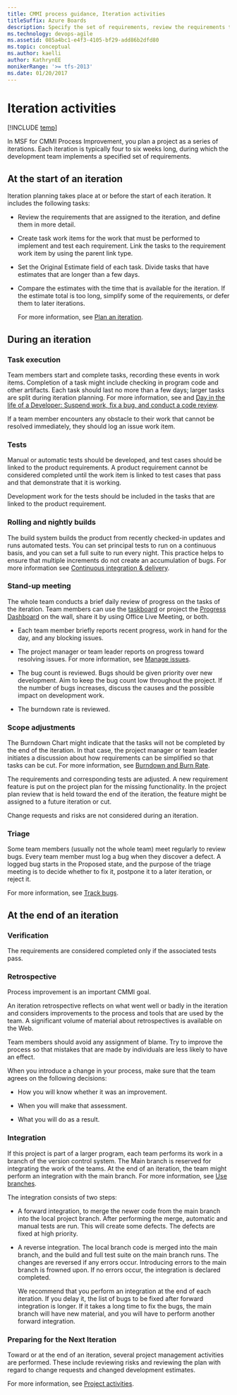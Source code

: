 ```yaml
---
title: CMMI process guidance, Iteration activities
titleSuffix: Azure Boards
description: Specify the set of requirements, review the requirements that are assigned to the iteration and create task work items for the work that must be performed to implement and test each requirement - Team Foundation Server (TFS)
ms.technology: devops-agile
ms.assetid: 085a4bc1-e4f3-4105-bf29-add86b2dfd80
ms.topic: conceptual
ms.author: kaelli
author: KathrynEE
monikerRange: '>= tfs-2013'
ms.date: 01/20/2017
---
```


# Iteration activities

[!INCLUDE [temp](../../../includes/version-vsts-tfs-all-versions.md)]

In MSF for CMMI Process Improvement, you plan a project as a series of iterations. Each iteration is typically four to six weeks long, during which the development team implements a specified set of requirements.

## At the start of an iteration

Iteration planning takes place at or before the start of each iteration. It includes the following tasks:

- Review the requirements that are assigned to the iteration, and define them in more detail.

- Create task work items for the work that must be performed to implement and test each requirement. Link the tasks to the requirement work item by using the parent link type.

- Set the Original Estimate field of each task. Divide tasks that have estimates that are longer than a few days.

- Compare the estimates with the time that is available for the iteration. If the estimate total is too long, simplify some of the requirements, or defer them to later iterations.

  For more information, see [Plan an iteration](guidance-plan-an-iteration-cmmi.md).

## During an iteration

### Task execution

Team members start and complete tasks, recording these events in work items. Completion of a task might include checking in program code and other artifacts. Each task should last no more than a few days; larger tasks are split during iteration planning. For more information, see and [Day in the life of a Developer: Suspend work, fix a bug, and conduct a code review](../../../../repos/tfvc/day-life-alm-developer-suspend-work-fix-bug-conduct-code-review.md).

If a team member encounters any obstacle to their work that cannot be resolved immediately, they should log an issue work item.

### Tests

Manual or automatic tests should be developed, and test cases should be linked to the product requirements. A product requirement cannot be considered completed until the work item is linked to test cases that pass and that demonstrate that it is working.

Development work for the tests should be included in the tasks that are linked to the product requirement.

### Rolling and nightly builds

The build system builds the product from recently checked-in updates and runs automated tests. You can set principal tests to run on a continuous basis, and you can set a full suite to run every night. This practice helps to ensure that multiple increments do not create an accumulation of bugs. For more information see [Continuous integration & delivery](/azure/devops/pipelines/index).

### Stand-up meeting

The whole team conducts a brief daily review of progress on the tasks of the iteration. Team members can use the [taskboard](../../../sprints/task-board.md) or project the [Progress Dashboard](../../../../report/sharepoint-dashboards/progress-dashboard-agile-cmmi.md) on the wall, share it by using Office Live Meeting, or both.

- Each team member briefly reports recent progress, work in hand for the day, and any blocking issues.

- The project manager or team leader reports on progress toward resolving issues. For more information, see [Manage issues](guidance-manage-issues-cmmi.md).

- The bug count is reviewed. Bugs should be given priority over new development. Aim to keep the bug count low throughout the project. If the number of bugs increases, discuss the causes and the possible impact on development work.

- The burndown rate is reviewed.

### Scope adjustments

The Burndown Chart might indicate that the tasks will not be completed by the end of the iteration. In that case, the project manager or team leader initiates a discussion about how requirements can be simplified so that tasks can be cut. For more information, see [Burndown and Burn Rate](../../../../report/sql-reports/burndown-and-burn-rate-report.md).

The requirements and corresponding tests are adjusted. A new requirement feature is put on the project plan for the missing functionality. In the project plan review that is held toward the end of the iteration, the feature might be assigned to a future iteration or cut.

Change requests and risks are not considered during an iteration.

### Triage

Some team members (usually not the whole team) meet regularly to review bugs. Every team member must log a bug when they discover a defect. A logged bug starts in the Proposed state, and the purpose of the triage meeting is to decide whether to fix it, postpone it to a later iteration, or reject it.

For more information, see [Track bugs](track-bugs.md).

## At the end of an iteration

### Verification

The requirements are considered completed only if the associated tests pass.

### Retrospective

Process improvement is an important CMMI goal.

An iteration retrospective reflects on what went well or badly in the iteration and considers improvements to the process and tools that are used by the team. A significant volume of material about retrospectives is available on the Web.

Team members should avoid any assignment of blame. Try to improve the process so that mistakes that are made by individuals are less likely to have an effect.

When you introduce a change in your process, make sure that the team agrees on the following decisions:

- How you will know whether it was an improvement.

- When you will make that assessment.

- What you will do as a result.

### Integration

If this project is part of a larger program, each team performs its work in a branch of the version control system. The Main branch is reserved for integrating the work of the teams. At the end of an iteration, the team might perform an integration with the main branch. For more information, see [Use branches](../../../../repos/tfvc/use-branches-isolate-risk-team-foundation-version-control.md).

The integration consists of two steps:

- A forward integration, to merge the newer code from the main branch into the local project branch. After performing the merge, automatic and manual tests are run. This will create some defects. The defects are fixed at high priority.

- A reverse integration. The local branch code is merged into the main branch, and the build and full test suite on the main branch runs. The changes are reversed if any errors occur. Introducing errors to the main branch is frowned upon. If no errors occur, the integration is declared completed.

  We recommend that you perform an integration at the end of each iteration. If you delay it, the list of bugs to be fixed after forward integration is longer. If it takes a long time to fix the bugs, the main branch will have new material, and you will have to perform another forward integration.

### Preparing for the Next Iteration

Toward or at the end of an iteration, several project management activities are performed. These include reviewing risks and reviewing the plan with regard to change requests and changed development estimates.

For more information, see [Project activities](guidance-project-activities.md).
